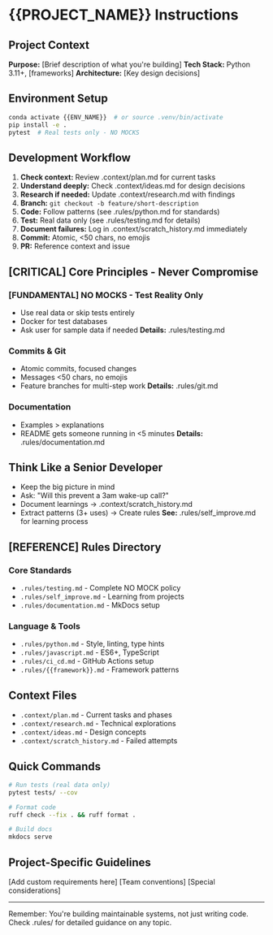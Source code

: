 # {{PROJECT_NAME}} Instructions

## Project Context
**Purpose:** [Brief description of what you're building]
**Tech Stack:** Python 3.11+, [frameworks]
**Architecture:** [Key design decisions]

## Environment Setup
```bash
conda activate {{ENV_NAME}}  # or source .venv/bin/activate
pip install -e .
pytest  # Real tests only - NO MOCKS
```

## Development Workflow
1. **Check context:** Review .context/plan.md for current tasks
2. **Understand deeply:** Check .context/ideas.md for design decisions  
3. **Research if needed:** Update .context/research.md with findings
4. **Branch:** `git checkout -b feature/short-description`
5. **Code:** Follow patterns (see .rules/python.md for standards)
6. **Test:** Real data only (see .rules/testing.md for details)
7. **Document failures:** Log in .context/scratch_history.md immediately
8. **Commit:** Atomic, <50 chars, no emojis
9. **PR:** Reference context and issue

## [CRITICAL] Core Principles - Never Compromise

### [FUNDAMENTAL] NO MOCKS - Test Reality Only
- Use real data or skip tests entirely
- Docker for test databases
- Ask user for sample data if needed
**Details:** .rules/testing.md

### Commits & Git
- Atomic commits, focused changes
- Messages <50 chars, no emojis
- Feature branches for multi-step work
**Details:** .rules/git.md

### Documentation
- Examples > explanations
- README gets someone running in <5 minutes
**Details:** .rules/documentation.md

## Think Like a Senior Developer
- Keep the big picture in mind
- Ask: "Will this prevent a 3am wake-up call?"
- Document learnings → .context/scratch_history.md
- Extract patterns (3+ uses) → Create rules
**See:** .rules/self_improve.md for learning process

## [REFERENCE] Rules Directory

### Core Standards
- `.rules/testing.md` - Complete NO MOCK policy
- `.rules/self_improve.md` - Learning from projects
- `.rules/documentation.md` - MkDocs setup

### Language & Tools
- `.rules/python.md` - Style, linting, type hints
- `.rules/javascript.md` - ES6+, TypeScript
- `.rules/ci_cd.md` - GitHub Actions setup
- `.rules/{{framework}}.md` - Framework patterns

## Context Files
- `.context/plan.md` - Current tasks and phases
- `.context/research.md` - Technical explorations
- `.context/ideas.md` - Design concepts
- `.context/scratch_history.md` - Failed attempts

## Quick Commands
```bash
# Run tests (real data only)
pytest tests/ --cov

# Format code
ruff check --fix . && ruff format .

# Build docs
mkdocs serve
```

## Project-Specific Guidelines
[Add custom requirements here]
[Team conventions]
[Special considerations]

---
Remember: You're building maintainable systems, not just writing code.
Check .rules/ for detailed guidance on any topic.